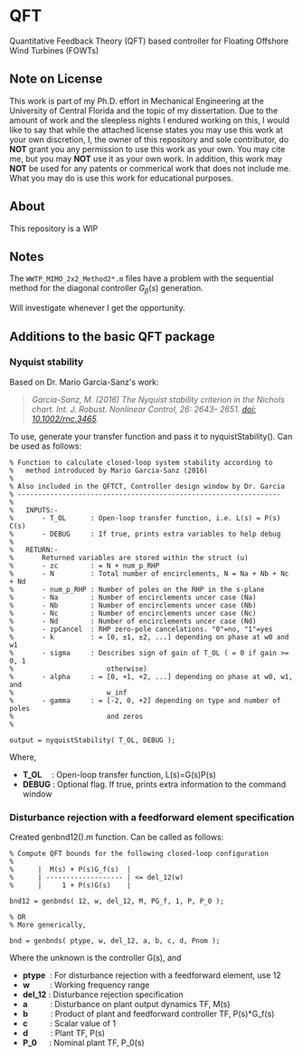 # QFT
Quantitative Feedback Theory (QFT) based controller for Floating Offshore Wind Turbines (FOWTs)

## Note on License
This work is part of my Ph.D. effort in Mechanical Engineering at the University of Central Florida and the topic of my dissertation. Due to the amount of work and the sleepless nights I endured working on this, I would like to say that while the attached license states you may use this work at your own discretion, I, the owner of this repository and sole contributor, do **NOT** grant you any permission to use this work as your own. You may cite me, but you may **NOT** use it as your own work. In addition, this work may **NOT** be used for any patents or commerical work that does not include me.
What you may do is use this work for educational purposes.

## About
This repository is a WIP

## Notes
The ```WWTP_MIMO_2x2_Method2*.m``` files have a problem with the sequential method for the diagonal controller $G_{\beta}(s)$ generation.

Will investigate whenever I get the opportunity.

## Additions to the basic QFT package

### Nyquist stability
Based on Dr. Mario Garcia-Sanz's work:

> <cite>Garcia-Sanz, M. (2016) The Nyquist stability criterion in the Nichols chart. Int. J. Robust. Nonlinear Control, 26: 2643– 2651. [doi: 10.1002/rnc.3465](https://doi.org/10.1002/rnc.3465).</cite>

To use, generate your transfer function and pass it to nyquistStability(). Can be used as follows:

```
% Function to calculate closed-loop system stability according to
%   method introduced by Mario Garcia-Sanz (2016)
% 
% Also included in the QFTCT, Controller design window by Dr. Garcia
% -----------------------------------------------------------------
%
%   INPUTS:-
%       - T_OL      : Open-loop transfer function, i.e. L(s) = P(s) C(s)
%       - DEBUG     : If true, prints extra variables to help debug
%
%   RETURN:-
%       Returned variables are stored within the struct (u)
%       - zc        : = N + num_p_RHP
%       - N         : Total number of encirclements, N = Na + Nb + Nc + Nd
%       - num_p_RHP : Number of poles on the RHP in the s-plane
%       - Na        : Number of encirclements uncer case (Na)
%       - Nb        : Number of encirclements uncer case (Nb)
%       - Nc        : Number of encirclements uncer case (Nc)
%       - Nd        : Number of encirclements uncer case (Nd)
%       - zpCancel  : RHP zero-pole cancelations. "0"=no, "1"=yes
%       - k         : = [0, ±1, ±2, ...] depending on phase at w0 and w1
%       - sigma     : Describes sign of gain of T_OL ( = 0 if gain >= 0, 1
%                       otherwise)
%       - alpha     : = [0, +1, +2, ...] depending on phase at w0, w1, and
%                       w_inf
%       - gamma     : = [-2, 0, +2] depending on type and number of poles
%                       and zeros
%

output = nyquistStability( T_OL, DEBUG );

```
Where,

- **T_OL**&emsp;&nbsp;: Open-loop transfer function, L(s)=G(s)P(s)
- **DEBUG** : Optional flag. If true, prints extra information to the command window

### Disturbance rejection with a feedforward element specification
Created genbnd12().m function. Can be called as follows:


```
% Compute QFT bounds for the following closed-loop configuration
%
%      |  M(s) + P(s)G_f(s)  |
%      | ------------------- | <= del_12(w)
%      |     1 + P(s)G(s)    |

bnd12 = genbnds( 12, w, del_12, M, PG_f, 1, P, P_0 );

% OR
% More generically,

bnd = genbnds( ptype, w, del_12, a, b, c, d, Pnom );
```

Where the unknown is the controller G(s), and

- **ptype** &nbsp;: For disturbance rejection with a feedforward element, use 12
- **w**  &emsp;&emsp; : Working frequency range
- **del_12** : Disturbance rejection specification
- **a**   &emsp; &emsp; : Disturbance on plant output dynamics TF, M(s) 
- **b**   &emsp; &emsp; : Product of plant and feedforward controller TF, P(s)*G_f(s)
- **c**   &emsp; &emsp; : Scalar value of 1
- **d**   &emsp; &emsp; : Plant TF, P(s)
- **P_0**&emsp;&nbsp; : Nominal plant TF, P_0(s)
